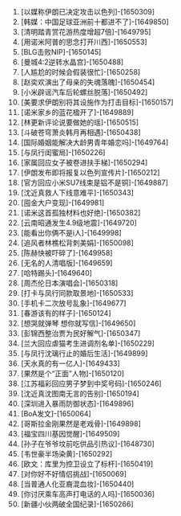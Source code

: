 
1. [以媒称伊朗已决定攻击以色列]-[1650309]
1. [韩媒：中国足球亚洲前十都进不了]-[1649850]
1. [清明踏青赏花游热度增超7倍]-[1649795]
1. [用诺米阿普的思念打开川西]-[1650553]
1. [BLG击败NIP]-[1650145]
1. [曼城4:2逆转水晶宫]-[1650488]
1. [人尴尬的时候会假装很忙]-[1650258]
1. [赵奕欢演出了母亲的失魂落魄]-[1650454]
1. [小米辟谣汽车后轮螺丝脱落]-[1650492]
1. [美要求伊朗别将其设施作为打击目标]-[1650157]
1. [诺米家乡的蓝花楹开了]-[1649889]
1. [林更新评论说要做她的瑶]-[1650515]
1. [斗破苍穹萧炎韩月再相遇]-[1650438]
1. [国际婚姻能解决大龄男青年婚恋吗]-[1649764]
1. [与凤行闺蜜局]-[1650226]
1. [家属回应女子被卷进扶手梯]-[1650294]
1. [伊朗发布即将报复以色列宣传片]-[1650212]
1. [官方回应小米SU7线束是铝不是铜]-[1649887]
1. [沈近真救人下线意难平]-[1650343]
1. [囤金大户变现]-[1649981]
1. [诺米这首孤独材料也好绝]-[1650382]
1. [云南昭通发生4.9级地震]-[1649720]
1. [能看出你俩不是i人]-[1649998]
1. [追风者林樵松背刺美娟]-[1650098]
1. [陈赫快被吓碎了]-[1649958]
1. [无名的人清唱版]-[1649659]
1. [哈特踢头]-[1649640]
1. [周杰伦日本演唱会]-[1650318]
1. [打卡与凤行同款取景地]-[1650533]
1. [手机卡二次放号乱象]-[1649677]
1. [春游该有的样子]-[1650124]
1. [想哭就弹琴 想你就写信]-[1649650]
1. [彭锦西整治贾为民好解气]-[1650347]
1. [兰大回应虐猫考生进调剂名单]-[1650229]
1. [与凤行沈璃行止的婚后生活]-[1649899]
1. [天水真的有一亿人]-[1649433]
1. [果然是个“正面”人物]-[1650120]
1. [江苏福彩回应男子梦到中奖号码]-[1650246]
1. [沈近真沈图南无言的告别]-[1650194]
1. [深圳进入暴雨防御状态]-[1649896]
1. [BoA发文]-[1650064]
1. [哥斯拉金刚果然是老戏骨]-[1649898]
1. [福宝四川基因觉醒]-[1649509]
1. [孙子在爷爷坟前吃供品引热议]-[1648730]
1. [韦世豪半场染黄]-[1650292]
1. [欧文：库里为控卫设立了标杆]-[1650419]
1. [对你好不好情侣挑战]-[1650069]
1. [当普通人化亚裔混血妆]-[1650440]
1. [你讨厌乘车高声打电话的人吗]-[1650036]
1. [新疆小伙两破全国纪录]-[1650266]